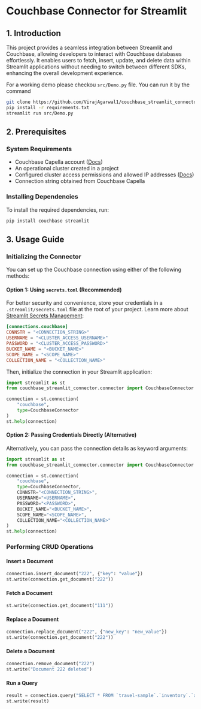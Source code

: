 # Couchbase Connector for Streamlit

## 1. Introduction
This project provides a seamless integration between Streamlit and Couchbase, allowing developers to interact with Couchbase databases effortlessly. It enables users to fetch, insert, update, and delete data within Streamlit applications without needing to switch between different SDKs, enhancing the overall development experience.

For a working demo please checkou `src/Demo.py` file. You can run it by the command
```bash
git clone https://github.com/VirajAgarwal1/couchbase_streamlit_connector.git
pip install -r requirements.txt
streamlit run src/Demo.py
```

## 2. Prerequisites
### System Requirements
- Couchbase Capella account ([Docs](https://docs.couchbase.com/cloud/get-started/intro.html))
- An operational cluster created in a project
- Configured cluster access permissions and allowed IP addresses ([Docs](https://docs.couchbase.com/cloud/get-started/connect.html#prerequisites))
- Connection string obtained from Couchbase Capella

### Installing Dependencies
To install the required dependencies, run:
```sh
pip install couchbase streamlit
```

## 3. Usage Guide

### Initializing the Connector
You can set up the Couchbase connection using either of the following methods:

#### **Option 1: Using `secrets.toml` (Recommended)**
For better security and convenience, store your credentials in a `.streamlit/secrets.toml` file at the root of your project. Learn more about [Streamlit Secrets Management](https://docs.streamlit.io/develop/concepts/connections/secrets-management):

```toml
[connections.couchbase]
CONNSTR = "<CONNECTION_STRING>"
USERNAME = "<CLUSTER_ACCESS_USERNAME>"
PASSWORD = "<CLUSTER_ACCESS_PASSWORD>"
BUCKET_NAME = "<BUCKET_NAME>"
SCOPE_NAME = "<SCOPE_NAME>"
COLLECTION_NAME = "<COLLECTION_NAME>"
```

Then, initialize the connection in your Streamlit application:

```python
import streamlit as st
from couchbase_streamlit_connector.connector import CouchbaseConnector

connection = st.connection(
    "couchbase",
    type=CouchbaseConnector
)
st.help(connection)
```

#### **Option 2: Passing Credentials Directly (Alternative)**
Alternatively, you can pass the connection details as keyword arguments:

```python
import streamlit as st
from couchbase_streamlit_connector.connector import CouchbaseConnector

connection = st.connection(
    "couchbase",
    type=CouchbaseConnector,
    CONNSTR="<CONNECTION_STRING>",
    USERNAME="<USERNAME>",
    PASSWORD="<PASSWORD>",
    BUCKET_NAME="<BUCKET_NAME>",
    SCOPE_NAME="<SCOPE_NAME>",
    COLLECTION_NAME="<COLLECTION_NAME>"
)
st.help(connection)
```

### Performing CRUD Operations

#### **Insert a Document**
```python
connection.insert_document("222", {"key": "value"})
st.write(connection.get_document("222"))
```

#### **Fetch a Document**
```python
st.write(connection.get_document("111"))
```

#### **Replace a Document**
```python
connection.replace_document("222", {"new_key": "new_value"})
st.write(connection.get_document("222"))
```

#### **Delete a Document**
```python
connection.remove_document("222")
st.write("Document 222 deleted")
```

#### **Run a Query**
```python
result = connection.query("SELECT * FROM `travel-sample`.`inventory`.`airline` LIMIT 5;")
st.write(result)
```
